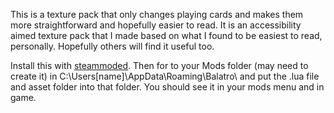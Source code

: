 This is a texture pack that only changes playing cards and makes them more straightforward and hopefully easier to read. It is an accessibility aimed texture pack that I made based on what I found to be easiest to read, personally. Hopefully others will find it useful too.

Install this with <a href="https://github.com/Steamopollys/steamodded">steammoded</a>. Then for to your Mods folder (may need to create it) in C:\Users\[name]\AppData\Roaming\Balatro\ and put the .lua file and asset folder into that folder. You should see it in your mods menu and in game.
